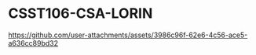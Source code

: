 # CSST106-CSA-LORIN


https://github.com/user-attachments/assets/3986c96f-62e6-4c56-ace5-a636cc89bd32


